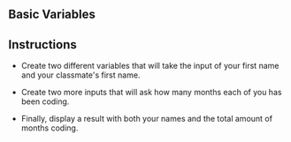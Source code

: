 ## Basic Variables

## Instructions

* Create two different variables that will take the input of your first name and your classmate's first name.

* Create two more inputs that will ask how many months each of you has been coding.

* Finally, display a result with both your names and the total amount of months coding.
